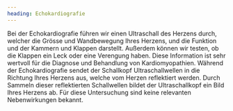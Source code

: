 ```yaml
---
heading: Echokardiografie
---
```


Bei der Echokardiografie führen wir einen Ultraschall des Herzens durch, welcher die Grösse und Wandbewegung Ihres Herzens, und die Funktion und der Kammern und Klappen darstellt. 
Außerdem können wir testen, ob die Klappen ein Leck oder eine Verengung haben.
Diese Information ist sehr wertvoll für die Diagnose und Behandlung von Kardiomyopathien. 
Während der Echokardiografie sendet der Schallkopf Ultraschallwellen in die Richtung Ihres Herzens aus, welche vom Herzen reflektiert werden. 
Durch Sammeln dieser reflektierten Schallwellen bildet der Ultraschallkopf ein Bild Ihres Herzens ab. 
Für diese Untersuchung sind keine relevanten Nebenwirkungen bekannt. 
 